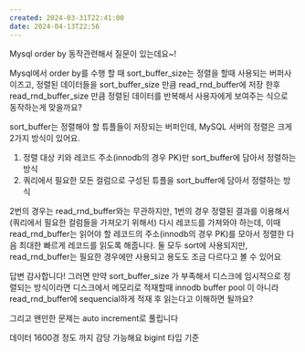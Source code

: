 ```yaml
---
created: 2024-03-31T22:41:00
date: 2024-04-13T22:56
---
```

Mysql order by 동작관련해서 질문이 있는데요~!

Mysql에서 order by를 수행 할 때 sort_buffer_size는 정렬을 할때 사용되는 버퍼사이즈고, 정렬된 데이터들을 sort_buffer_size 만큼 read_rnd_buffer에 저장 한후 
read_rnd_buffer_size 만큼 정렬된 데이터를 반복해서 사용자에게 보여주는 식으로 동작하는게 맞을까요? 

sort_buffer는 정렬해야 할 튜플들이 저장되는 버퍼인데, MySQL 서버의 정렬은 크게 2가지 방식이 있어요. 
1) 정렬 대상 키와 레코드 주소(innodb의 경우 PK)만 sort_buffer에 담아서 정렬하는 방식
2) 쿼리에서 필요한 모든 컬럼으로 구성된 튜플을 sort_buffer에 담아서 정렬하는 방식

2번의 경우는 read_rnd_buffer와는 무관하지만, 1번의 경우 정렬된 결과를 이용해서 (쿼리에서 필요한 컬럼들을 가져오기 위해서) 다시 레코드를 가져와야 하는데, 이때 read_rnd_buffer는 읽어야 할 레코드의 주소(innodb의 경우 PK)를 모아서 정렬한 다음 최대한 빠르게 레코드를 읽도록 해줍니다. 둘 모두 sort에 사용되지만, read_rnd_buffer는 필요한 경우에만 사용되고 용도도 조금 다르다고 볼 수 있어요

답변 감사합니다! 그러면 만약 sort_buffer_size 가 부족해서 디스크에 임시적으로 정렬되는 방식이라면 디스크에서 메모리로 적재할때 innodb buffer pool 이 아니라 read_rnd_buffer에 sequencial하게 적재 후 읽는다고 이해하면 될까요?

그리고 왠만한 문제는 auto increment로 풀립니다

데이터 1600경 정도 까지 감당 가능해요 bigint 타입 기준 